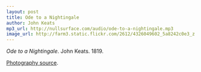 ```yaml
---
layout: post
title: Ode to a Nightingale
author: John Keats
mp3_url: http://nullsurface.com/audio/ode-to-a-nightingale.mp3
image_url: http://farm3.static.flickr.com/2612/4326049602_5a8242c0e3_z.jpg
---
```


_Ode to a Nightingale_.  John Keats.  1819.

[Photography source](http://www.flickr.com/photos/djt23/4326049602/).